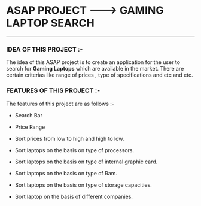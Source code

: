 # ASAP PROJECT ---> GAMING LAPTOP SEARCH
---
### IDEA OF THIS PROJECT :-
The idea of this ASAP project is to create an application for the user to search for **Gaming Laptops** which are available in the market. There are certain criterias like range of prices , type of specifications and etc and etc.
### FEATURES OF THIS PROJECT :-
The features of this project are as follows :-
* Search Bar
* Price Range
* Sort prices from low to high and high to low.
* Sort laptops on the basis on type of processors. 
* Sort laptops on the basis on type of internal graphic card.
* Sort laptops on the basis on type of Ram.
* Sort laptops on the basis on type of storage capacities.

* Sort laptop on the basis of different companies.